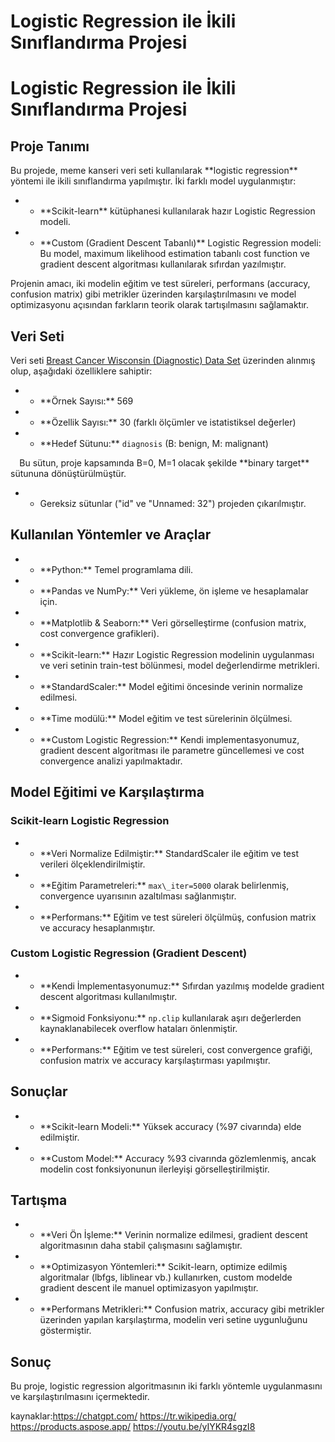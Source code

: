 ﻿# **Logistic Regression ile İkili Sınıflandırma Projesi**

# **Logistic Regression ile İkili Sınıflandırma Projesi**

## **Proje Tanımı**
Bu projede, meme kanseri veri seti kullanılarak \*\*logistic regression\*\* yöntemi ile ikili sınıflandırma yapılmıştır. İki farklı model uygulanmıştır:

- - \*\*Scikit-learn\*\* kütüphanesi kullanılarak hazır Logistic Regression modeli.
- - \*\*Custom (Gradient Descent Tabanlı)\*\* Logistic Regression modeli: Bu model, maximum likelihood estimation tabanlı cost function ve gradient descent algoritması kullanılarak sıfırdan yazılmıştır.

Projenin amacı, iki modelin eğitim ve test süreleri, performans (accuracy, confusion matrix) gibi metrikler üzerinden karşılaştırılmasını ve model optimizasyonu açısından farkların teorik olarak tartışılmasını sağlamaktır.

## **Veri Seti**
Veri seti [Breast Cancer Wisconsin (Diagnostic) Data Set](https://archive.ics.uci.edu/ml/datasets/Breast+Cancer+Wisconsin+(Diagnostic)) üzerinden alınmış olup, aşağıdaki özelliklere sahiptir:

- - \*\*Örnek Sayısı:\*\* 569
- - \*\*Özellik Sayısı:\*\* 30 (farklı ölçümler ve istatistiksel değerler)
- - \*\*Hedef Sütunu:\*\* `diagnosis` (B: benign, M: malignant)  

`  `Bu sütun, proje kapsamında B=0, M=1 olacak şekilde \*\*binary target\*\* sütununa dönüştürülmüştür.

- - Gereksiz sütunlar ("id" ve "Unnamed: 32") projeden çıkarılmıştır.

## **Kullanılan Yöntemler ve Araçlar**
- - \*\*Python:\*\* Temel programlama dili.
- - \*\*Pandas ve NumPy:\*\* Veri yükleme, ön işleme ve hesaplamalar için.
- - \*\*Matplotlib & Seaborn:\*\* Veri görselleştirme (confusion matrix, cost convergence grafikleri).
- - \*\*Scikit-learn:\*\* Hazır Logistic Regression modelinin uygulanması ve veri setinin train-test bölünmesi, model değerlendirme metrikleri.
- - \*\*StandardScaler:\*\* Model eğitimi öncesinde verinin normalize edilmesi.
- - \*\*Time modülü:\*\* Model eğitim ve test sürelerinin ölçülmesi.
- - \*\*Custom Logistic Regression:\*\* Kendi implementasyonumuz, gradient descent algoritması ile parametre güncellemesi ve cost convergence analizi yapılmaktadır.

## **Model Eğitimi ve Karşılaştırma**
### **Scikit-learn Logistic Regression**
- - \*\*Veri Normalize Edilmiştir:\*\* StandardScaler ile eğitim ve test verileri ölçeklendirilmiştir.
- - \*\*Eğitim Parametreleri:\*\* `max\_iter=5000` olarak belirlenmiş, convergence uyarısının azaltılması sağlanmıştır.
- - \*\*Performans:\*\* Eğitim ve test süreleri ölçülmüş, confusion matrix ve accuracy hesaplanmıştır.

### **Custom Logistic Regression (Gradient Descent)**
- - \*\*Kendi İmplementasyonumuz:\*\* Sıfırdan yazılmış modelde gradient descent algoritması kullanılmıştır.
- - \*\*Sigmoid Fonksiyonu:\*\* `np.clip` kullanılarak aşırı değerlerden kaynaklanabilecek overflow hataları önlenmiştir.
- - \*\*Performans:\*\* Eğitim ve test süreleri, cost convergence grafiği, confusion matrix ve accuracy karşılaştırması yapılmıştır.

## **Sonuçlar**
- - \*\*Scikit-learn Modeli:\*\* Yüksek accuracy (%97 civarında) elde edilmiştir.
- - \*\*Custom Model:\*\* Accuracy %93 civarında gözlemlenmiş, ancak modelin cost fonksiyonunun ilerleyişi görselleştirilmiştir.

## **Tartışma**
- - \*\*Veri Ön İşleme:\*\* Verinin normalize edilmesi, gradient descent algoritmasının daha stabil çalışmasını sağlamıştır.
- - \*\*Optimizasyon Yöntemleri:\*\* Scikit-learn, optimize edilmiş algoritmalar (lbfgs, liblinear vb.) kullanırken, custom modelde gradient descent ile manuel optimizasyon yapılmıştır.
- - \*\*Performans Metrikleri:\*\* Confusion matrix, accuracy gibi metrikler üzerinden yapılan karşılaştırma, modelin veri setine uygunluğunu göstermiştir.

## **Sonuç**
Bu proje, logistic regression algoritmasının iki farklı yöntemle uygulanmasını ve karşılaştırılmasını içermektedir.

kaynaklar:https://chatgpt.com/
https://tr.wikipedia.org/
https://products.aspose.app/
https://youtu.be/yIYKR4sgzI8
